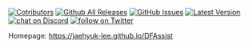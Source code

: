 [![Cotributors](https://img.shields.io/github/contributors/Jaehyuk-Lee/DFAssist.svg)](https://github.com/Jaehyuk-Lee/DFAssist/graphs/contributors) [![Github All Releases](https://img.shields.io/github/downloads/Jaehyuk-Lee/DFAssist/total.svg)](https://github.com/Jaehyuk-Lee/DFAssist/releases) [![GitHub Issues](https://img.shields.io/github/issues/Jaehyuk-Lee/DFAssist.svg)](https://github.com/Jaehyuk-Lee/DFAssist/issues) [![Latest Version](https://img.shields.io/github/release/Jaehyuk-Lee/DFAssist.svg)](https://github.com/Jaehyuk-Lee/DFAssist/releases/latest) [![chat on Discord](https://img.shields.io/discord/556485781787770911.svg?logo=discord)](https://discord.gg/fntXMRr) [![follow on Twitter](https://img.shields.io/twitter/follow/DFAssistkr.svg?style=social&logo=twitter)](https://twitter.com/intent/follow?screen_name=DFAssistkr)

Homepage: https://jaehyuk-lee.github.io/DFAssist
